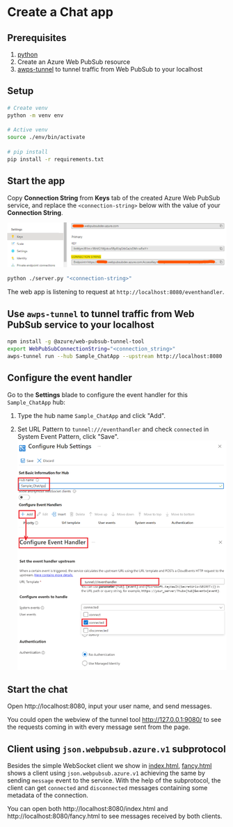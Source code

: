 # Create a Chat app

## Prerequisites

1. [python](https://www.python.org/)
2. Create an Azure Web PubSub resource
3. [awps-tunnel](https://learn.microsoft.com/azure/azure-web-pubsub/howto-web-pubsub-tunnel-tool) to tunnel traffic from Web PubSub to your localhost

## Setup

```bash
# Create venv
python -m venv env

# Active venv
source ./env/bin/activate

# pip install
pip install -r requirements.txt
```

## Start the app

Copy **Connection String** from **Keys** tab of the created Azure Web PubSub service, and replace the `<connection-string>` below with the value of your **Connection String**.

![Connection String](./../../../docs/images/portal_conn.png)

```bash
python ./server.py "<connection-string>"
```

The web app is listening to request at `http://localhost:8080/eventhandler`.

## Use `awps-tunnel` to tunnel traffic from Web PubSub service to your localhost

```bash
npm install -g @azure/web-pubsub-tunnel-tool
export WebPubSubConnectionString="<connection_string>"
awps-tunnel run --hub Sample_ChatApp --upstream http://localhost:8080
```

## Configure the event handler

Go to the **Settings** blade to configure the event handler for this `Sample_ChatApp` hub:

1. Type the hub name `Sample_ChatApp` and click "Add".

2. Set URL Pattern to `tunnel:///eventhandler` and check `connected` in System Event Pattern, click "Save".
    ![Event Handler](../../images/portal_event_handler_Sample_ChatApp.png)

## Start the chat

Open http://localhost:8080, input your user name, and send messages.

You could open the webview of the tunnel tool http://127.0.0.1:9080/ to see the requests coming in with every message sent from the page.

## Client using `json.webpubsub.azure.v1` subprotocol
Besides the simple WebSocket client we show in [index.html](./public/index.html), [fancy.html](./public/fancy.html) shows a client using `json.webpubsub.azure.v1` achieving the same by sending `message` event to the service. With the help of the subprotocol, the client can get `connected` and `disconnected` messages containing some metadata of the connection.

You can open both http://localhost:8080/index.html and http://localhost:8080/fancy.html to see messages received by both clients.
